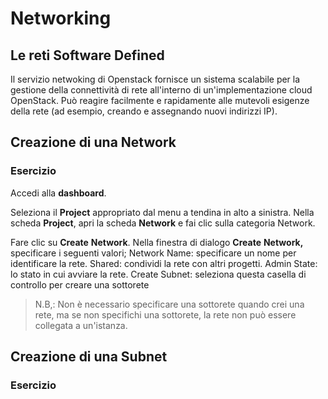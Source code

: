 # Networking

## Le reti Software Defined

Il servizio netwoking di Openstack fornisce un sistema scalabile per la gestione della connettività di rete all'interno di un'implementazione cloud OpenStack. Può reagire facilmente e rapidamente alle mutevoli esigenze della rete (ad esempio, creando e assegnando nuovi indirizzi IP). 

## Creazione di una Network

### Esercizio
Accedi alla **dashboard**.

Seleziona il **Project** appropriato dal menu a tendina in alto a sinistra.
Nella scheda **Project**, apri la scheda **Network** e fai clic sulla categoria Network.

Fare clic su **Create** **Network**.
Nella finestra di dialogo **Create** **Network,** specificare i seguenti valori;
Network Name: specificare un nome per identificare la rete.
Shared: condividi la rete con altri progetti.
Admin State: lo stato in cui avviare la rete.
Create Subnet: seleziona questa casella di controllo per creare una sottorete

>N.B,: Non è necessario specificare una sottorete quando crei una rete, ma se non specifichi una sottorete, la rete non può essere collegata a un'istanza. 

## Creazione di una Subnet

### Esercizio


